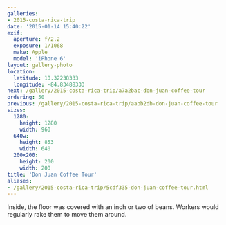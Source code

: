 ```yaml
---
galleries:
- 2015-costa-rica-trip
date: '2015-01-14 15:40:22'
exif:
  aperture: f/2.2
  exposure: 1/1068
  make: Apple
  model: 'iPhone 6'
layout: gallery-photo
location:
  latitude: 10.32238333
  longitude: -84.83488333
next: /gallery/2015-costa-rica-trip/a7a2bac-don-juan-coffee-tour
ordering: 50
previous: /gallery/2015-costa-rica-trip/aabb2db-don-juan-coffee-tour
sizes:
  1280:
    height: 1280
    width: 960
  640w:
    height: 853
    width: 640
  200x200:
    height: 200
    width: 200
title: 'Don Juan Coffee Tour'
aliases:
- /gallery/2015-costa-rica-trip/5cdf335-don-juan-coffee-tour.html
---
```


Inside, the floor was covered with an inch or two of beans. Workers would regularly rake them to move them around.
